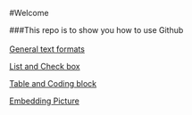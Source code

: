 #Welcome

###This repo is to show you how to use Github
<br/><br/>
[General text formats](https://github.com/pwcasdf/how-to-use-git/blob/master/documents/text_format.md)

[List and Check box](https://github.com/pwcasdf/how-to-use-git/blob/master/documents/list_checkbox.md)

[Table and Coding block](https://github.com/pwcasdf/how-to-use-git/blob/master/documents/table_coding.md)

[Embedding Picture](https://github.com/pwcasdf/how-to-use-git/blob/master/documents/embedding_picture.md)

